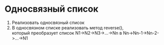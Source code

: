 # Односвязный список

1) Реализовать односвязный список
2) В односвязном списке реализовать метод reverse(), <br>
который преобразует список N1->N2->N3->...->Nn в Nn->Nn-1->Nn-2->...->N1
